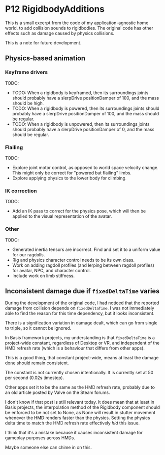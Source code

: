 ﻿# P12 RigidbodyAdditions

This is a small excerpt from the code of my application-agnostic home world, to add collision sounds to rigidbodies.
The original code has other effects such as damage caused by physics collisions.

This is a note for future development.

## Physics-based animation

### Keyframe drivers

TODO:
- TODO: When a rigidbody is keyframed, then its surroundings joints should probably have a slerpDrive positionDamper of 100, and the mass should be high.
- TODO: When a rigidbody is powered, then its surroundings joints should probably have a slerpDrive positionDamper of 100, and the mass should be regular.
- TODO: When a rigidbody is unpowered, then its surroundings joints should probably have a slerpDrive positionDamper of 0, and the mass should be regular.

### Flailing

TODO:
- Explore joint motor control, as opposed to world space velocity change. This might only be correct for "powered but flailing" limbs.
- Explore applying physics to the lower body for climbing.

### IK correction

TODO:
- Add an IK pass to correct for the physics pose, which will then be applied to the visual representation of the avatar.

### Other

TODO:
- Generated inertia tensors are incorrect. Find and set it to a uniform value for our ragdolls.
- Rig and physics character control needs to be its own class.
- Work on adding ragdoll profiles (and lerping between ragdoll profiles) for avatar, NPC, and character control.
- Include work on limb stiffness.

## Inconsistent damage due if `fixedDeltaTime` varies

During the development of the original code, I had noticed that the reported damage from collision depends on
`fixedDeltaTime`. I was not immediately able to find the reason for this time dependency, but it looks inconsistent.

There is a signification variation in damage dealt, which can go from single to triple, so it cannot be ignored.

In Basis framework projects, my understanding is that `fixedDeltaTime` is a project-wide constant, regardless of Desktop or VR,
and independent of the HMD refresh rate (which is a behaviour that differs from other apps).

This is a good thing, that constant project-wide, means at least the damage done should remain consistent.

The constant is not currently chosen intentionally. It is currently set at 50 per second (0.02s timestep).

Other apps set it to be the same as the HMD refresh rate, probably due to an old article posted by Valve on the Steam forums.

I don't know if that post is still relevant today. It does mean that at least in Basis projects, the interpolation method of the
Rigidbody component should be enforced to be not set to None, as None will result in stutter movement whenever the HMD renders
faster than the physics. Setting the physics delta time to match the HMD refresh rate effectively *hid* this issue.

I think that it's a mistake because it causes inconsistent damage for gameplay purposes across HMDs.

Maybe someone else can chime in on this.
